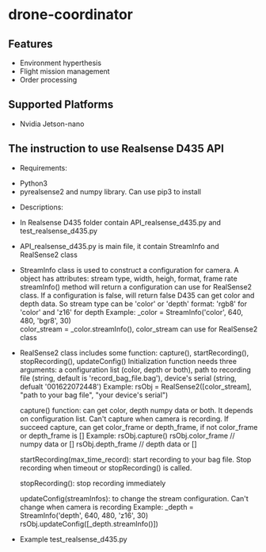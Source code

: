 # drone-coordinator
## Features
* Environment hyperthesis
* Flight mission management
* Order processing

## Supported Platforms
* Nvidia Jetson-nano

## The instruction to use Realsense D435 API
* Requirements:
- Python3
- pyrealsense2 and numpy library. Can use pip3 to install

* Descriptions:
- In Realsense D435 folder contain API_realsense_d435.py and test_realsense_d435.py
- API_realsense_d435.py is main file, it contain StreamInfo and RealSense2 class

- StreamInfo class is used to construct a configuration for camera. A object has attributes: stream type, width, heigh, format, frame rate
  streamInfo() method will return a configuration can use for RealSense2 class. If a configuration is false, will return false
  D435 can get color and depth data. So stream type can be 'color' or 'depth'
  format: 'rgb8' for 'color' and 'z16' for depth
  Example: _color = StreamInfo('color', 640, 480, 'bgr8', 30)  
	   color_stream = _color.streamInfo(), color_stream can use for RealSense2 class

- RealSense2 class includes some function: capture(), startRecording(), stopRecording(), updateConfig()
  Initialization function needs three arguments: a configuration list (color, depth or both), path to recording file (string, default is 'record_bag_file.bag'),                                                device's serial (string, defualt '001622072448')
  Example: rsObj = RealSense2([color_stream], "path to your bag file", "your device's serial")

  capture() function: can get color, depth numpy data or both. It depends on configuration list. Can't capture when camera is recording. If succeed capture, can get color_frame or depth_frame, if not color_frame or depth_frame is []
  Example: rsObj.capture()
	   rsObj.color_frame // numpy data or []
	   rsObj.depth_frame // depth data or []

  startRecording(max_time_record): start recording to your bag file. Stop recording when timeout or stopRecording() is called. 

  stopRecording(): stop recording immediately 

  updateConfig(streamInfos): to change the stream configuration. Can't change when camera is recording
  Example: _depth = StreamInfo('depth', 640, 480, 'z16', 30)
	   rsObj.updateConfig([_depth.streamInfo()])

* Example
test_realsense_d435.py



	

  



